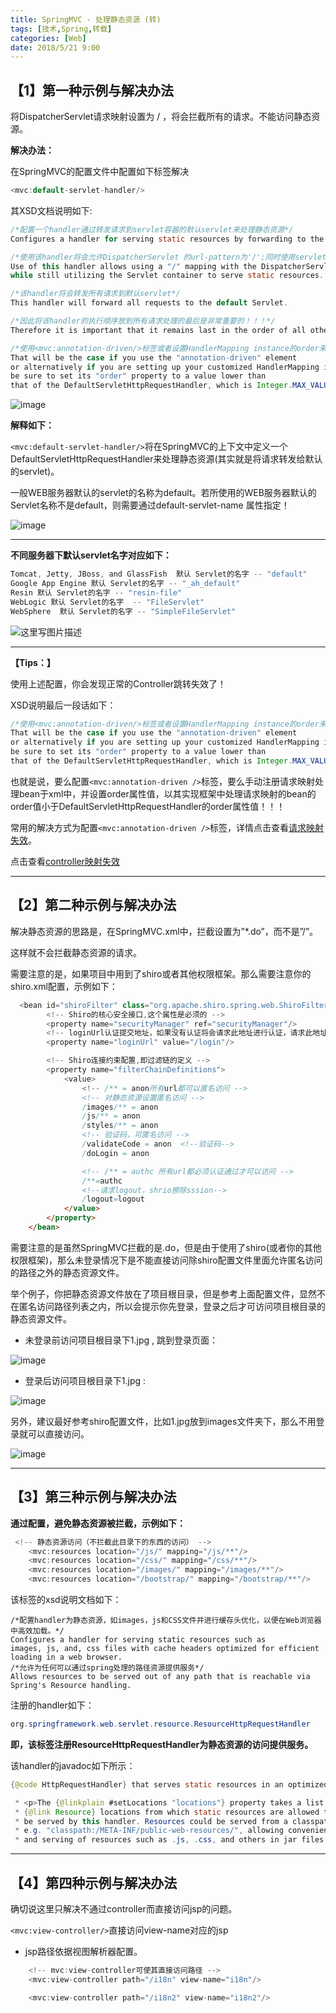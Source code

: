 ```yaml
---
title: SpringMVC - 处理静态资源 (转)
tags: [技术,Spring,转载]
categories: [Web]
date: 2018/5/21 9:00
---
```

## **【1】第一种示例与解决办法**

将DispatcherServlet请求映射设置为 / ，将会拦截所有的请求。不能访问静态资源。

**解决办法：**

在SpringMVC的配置文件中配置如下标签解决

```java
<mvc:default-servlet-handler/>
```

其XSD文档说明如下:


```java
/*配置一个handler通过转发请求到servlet容器的默认servlet来处理静态资源*/
Configures a handler for serving static resources by forwarding to the Servlet container's default Servlet.

/*使用该handler将会允许DispatcherServlet 的url-pattern为'/';同时使用servlet容器的默认servlet处理静态资源*/
Use of this handler allows using a "/" mapping with the DispatcherServlet 
while still utilizing the Servlet container to serve static resources. 

/*该handler将会转发所有请求到默认servlet*/
This handler will forward all requests to the default Servlet. 

/*因此将该handler的执行顺序放到所有请求处理的最后是非常重要的！！！*/
Therefore it is important that it remains last in the order of all other URL HandlerMappings. 

/*使用<mvc:annotation-driven/>标签或者设置HandlerMapping instance的order来确保DefaultServletHttpRequestHandler的order最大。*/
That will be the case if you use the "annotation-driven" element 
or alternatively if you are setting up your customized HandlerMapping instance 
be sure to set its "order" property to a value lower than 
that of the DefaultServletHttpRequestHandler, which is Integer.MAX_VALUE.
```

![image](https://img-blog.csdn.net/20170914152551033?watermark/2/text/aHR0cDovL2Jsb2cuY3Nkbi5uZXQvSjA4MDYyNA==/font/5a6L5L2T/fontsize/400/fill/I0JBQkFCMA==/dissolve/70/gravity/SouthEast)

**解释如下：**

`<mvc:default-servlet-handler/>`将在SpringMVC的上下文中定义一个DefaultServletHttpRequestHandler来处理静态资源(其实就是将请求转发给默认的servlet)。

一般WEB服务器默认的servlet的名称为default。若所使用的WEB服务器默认的Servlet名称不是default，则需要通过default-servlet-name 属性指定！

![image](https://img-blog.csdn.net/20170224143539025?watermark/2/text/aHR0cDovL2Jsb2cuY3Nkbi5uZXQvSjA4MDYyNA==/font/5a6L5L2T/fontsize/400/fill/I0JBQkFCMA==/dissolve/70/gravity/SouthEast)

* * *

**不同服务器下默认servlet名字对应如下：**

```java
Tomcat, Jetty, JBoss, and GlassFish  默认 Servlet的名字 -- "default"
Google App Engine 默认 Servlet的名字 -- "_ah_default"
Resin 默认 Servlet的名字 -- "resin-file"
WebLogic 默认 Servlet的名字  -- "FileServlet"
WebSphere  默认 Servlet的名字 -- "SimpleFileServlet"
```

![这里写图片描述](https://img-blog.csdn.net/20170914154653746?watermark/2/text/aHR0cDovL2Jsb2cuY3Nkbi5uZXQvSjA4MDYyNA==/font/5a6L5L2T/fontsize/400/fill/I0JBQkFCMA==/dissolve/70/gravity/SouthEast)

* * *

**【Tips：】**

使用上述配置，你会发现正常的Controller跳转失效了！

XSD说明最后一段话如下：

```java
/*使用<mvc:annotation-driven/>标签或者设置HandlerMapping instance的order来确保DefaultServletHttpRequestHandler的order最大。*/
That will be the case if you use the "annotation-driven" element 
or alternatively if you are setting up your customized HandlerMapping instance 
be sure to set its "order" property to a value lower than 
that of the DefaultServletHttpRequestHandler, which is Integer.MAX_VALUE.
```

也就是说，要么配置`<mvc:annotation-driven />`标签，要么手动注册请求映射处理bean于xml中，并设置order属性值，以其实现框架中处理请求映射的bean的order值小于DefaultServletHttpRequestHandler的order属性值！！！

常用的解决方式为配置`<mvc:annotation-driven />`标签，详情点击查看[请求映射失效](http://blog.csdn.net/j080624/article/details/66969987)。

点击查看[controller映射失效](http://blog.csdn.net/J080624/article/details/66969987)

* * *

## **【2】第二种示例与解决办法**

解决静态资源的思路是，在SpringMVC.xml中，拦截设置为”*.do”，而不是”/”。

这样就不会拦截静态资源的请求。

需要注意的是，如果项目中用到了shiro或者其他权限框架。那么需要注意你的shiro.xml配置，示例如下：

```java
  <bean id="shiroFilter" class="org.apache.shiro.spring.web.ShiroFilterFactoryBean">
        <!-- Shiro的核心安全接口,这个属性是必须的 -->
        <property name="securityManager" ref="securityManager"/>
        <!-- loginUrl认证提交地址，如果没有认证将会请求此地址进行认证，请求此地址将由formAuthenticationFilter进行表单认证 -->
        <property name="loginUrl" value="/login"/>

        <!-- Shiro连接约束配置,即过滤链的定义 -->
        <property name="filterChainDefinitions">
            <value>
                <!-- /** = anon所有url都可以匿名访问 -->
                <!-- 对静态资源设置匿名访问 -->
                /images/** = anon
                /js/** = anon
                /styles/** = anon
                <!-- 验证码，可匿名访问 -->
                /validateCode = anon  <!--验证码-->
                /doLogin = anon

                <!-- /** = authc 所有url都必须认证通过才可以访问 -->
                /**=authc
                <!--请求logout，shrio擦除sssion-->
                /logout=logout
            </value>
        </property>
    </bean>
```

需要注意的是虽然SpringMVC拦截的是.do，但是由于使用了shiro(或者你的其他权限框架)，那么未登录情况下是不能直接访问除shiro配置文件里面允许匿名访问的路径之外的静态资源文件。

举个例子，你把静态资源文件放在了项目根目录，但是参考上面配置文件，显然不在匿名访问路径列表之内，所以会提示你先登录，登录之后才可访问项目根目录的静态资源文件。

*   未登录前访问项目根目录下1.jpg , 跳到登录页面：

![image](https://img-blog.csdn.net/20170518094647021?watermark/2/text/aHR0cDovL2Jsb2cuY3Nkbi5uZXQvSjA4MDYyNA==/font/5a6L5L2T/fontsize/400/fill/I0JBQkFCMA==/dissolve/70/gravity/SouthEast)

*   登录后访问项目根目录下1.jpg :

![image](https://img-blog.csdn.net/20170518094717006?watermark/2/text/aHR0cDovL2Jsb2cuY3Nkbi5uZXQvSjA4MDYyNA==/font/5a6L5L2T/fontsize/400/fill/I0JBQkFCMA==/dissolve/70/gravity/SouthEast)

另外，建议最好参考shiro配置文件，比如1.jpg放到images文件夹下，那么不用登录就可以直接访问。

![image](https://img-blog.csdn.net/20170518094833869?watermark/2/text/aHR0cDovL2Jsb2cuY3Nkbi5uZXQvSjA4MDYyNA==/font/5a6L5L2T/fontsize/400/fill/I0JBQkFCMA==/dissolve/70/gravity/SouthEast)

* * *

## **【3】第三种示例与解决办法**

**通过配置，避免静态资源被拦截，示例如下：**

```java
 <!-- 静态资源访问（不拦截此目录下的东西的访问） -->
    <mvc:resources location="/js/" mapping="/js/**"/>
    <mvc:resources location="/css/" mapping="/css/**"/>
    <mvc:resources location="/images/" mapping="/images/**"/>
    <mvc:resources location="/bootstrap/" mapping="/bootstrap/**"/>
```

该标签的xsd说明文档如下：

```
/*配置handler为静态资源，如images，js和CSS文件并进行缓存头优化，以便在Web浏览器中高效加载。*/
Configures a handler for serving static resources such as 
images, js, and, css files with cache headers optimized for efficient loading in a web browser. 
/*允许为任何可以通过spring处理的路径资源提供服务*/
Allows resources to be served out of any path that is reachable via Spring's Resource handling.
```

注册的handler如下：

```java
org.springframework.web.servlet.resource.ResourceHttpRequestHandler
```

**即，该标签注册ResourceHttpRequestHandler为静态资源的访问提供服务。**

该handler的javadoc如下所示：

```java
{@code HttpRequestHandler} that serves static resources in an optimized way according to the guidelines of Page Speed, YSlow, etc.

 * <p>The {@linkplain #setLocations "locations"} property takes a list of Spring
 * {@link Resource} locations from which static resources are allowed to
 * be served by this handler. Resources could be served from a classpath location,
 * e.g. "classpath:/META-INF/public-web-resources/", allowing convenient packaging
 * and serving of resources such as .js, .css, and others in jar files.
```

* * *

## **【4】第四种示例与解决办法**

确切说这里只解决不通过controller而直接访问jsp的问题。

`<mvc:view-controller/>`直接访问view-name对应的jsp

*   jsp路径依据视图解析器配置。

```java
    <!-- mvc:view-controller可使其直接访问路径 -->  
    <mvc:view-controller path="/i18n" view-name="i18n"/>

    <mvc:view-controller path="/i18n2" view-name="i18n2"/>
```
